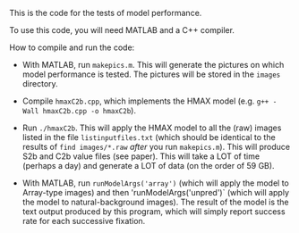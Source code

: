 This is the code for the tests of model performance.


To use this code, you will need MATLAB and a C++ compiler.

How to compile and run the code:

- With MATLAB, run `makepics.m`. This will generate the pictures on which model performance is tested. The pictures will be stored in the `images` directory.

- Compile `hmaxC2b.cpp`, which implements the HMAX model (e.g. `g++ -Wall hmaxC2b.cpp -o hmaxC2b`).

- Run `./hmaxC2b`. This will apply the HMAX model to all the (raw) images listed in the file `listinputfiles.txt` (which should be identical to the results of `find images/*.raw` *after* you run `makepics.m`). This will produce S2b and C2b value files (see paper). This will take a LOT of time (perhaps a day) and generate a LOT of data (on the order of 59 GB).

- With MATLAB, run `runModelArgs('array')` (which will apply the model to Array-type images) and then 'runModelArgs('unpred')` (which will apply the model to natural-background images). The result of the model is the text output produced by this program, which will simply report success rate for each successive fixation.


